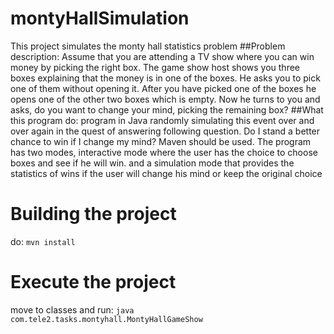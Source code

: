 # montyHallSimulation
This project simulates the monty hall statistics problem
##Problem description:
Assume that you are attending a TV show where you can win money by picking the right box.
 The game show host shows you three boxes explaining that the money is in one of the boxes.
  He asks you to pick one of them without opening it.
  After you have picked one of the boxes he opens one of the other two boxes which is empty.
   Now he turns to you and asks, do you want to change your mind, picking the remaining box?
##What this program do:
program in Java randomly simulating this event over and over again in the quest of answering following question.
 Do I stand a better chance to win if I change my mind? Maven should be used.
  The program has two modes, interactive mode where the user has the choice to choose boxes and see if he will win.
  and a simulation mode that provides the statistics of wins if the user will change his mind or keep the original choice

Building the project
====================
do: `mvn install `

Execute the project
====================
move to classes and run: `java com.tele2.tasks.montyhall.MontyHallGameShow`



